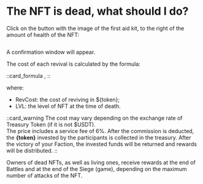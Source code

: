 # The NFT is dead, what should I do?

Click on the button with the image of the first aid kit, to the right of the amount of health of the NFT:

<img src="/assets/docs/.gitbook/assets/revive_button.png" alt="">

A confirmation window will appear.

The cost of each revival is calculated by the formula:

::card_formula
<MathFormula formula="RevCost=LVL+1"/>,
::

where:
* RevCost: the cost of reviving in ${token};
* LVL: the level of NFT at the time of death.

::card_warning
The cost may vary depending on the exchange rate of Treasury Token (if it is not $USDT).\
The price includes a service fee of 6%. After the commission is deducted, the **{token}** 
invested by the participants is collected in the treasury. After the victory of your 
Faction, the invested funds will be returned and rewards will be distributed.
::

Owners of dead NFTs, as well as living ones, receive rewards at the end of Battles and at the end of the 
Siege (game), depending on the maximum number of attacks of the NFT.